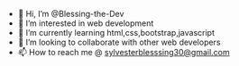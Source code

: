 - 👋 Hi, I’m @Blessing-the-Dev
- 👀 I’m interested in web development
- 🌱 I’m currently learning html,css,bootstrap,javascript
- 💞️ I’m looking to collaborate with other web developers 
- 📫 How to reach me @ sylvesterblesssing30@gmail.com

<!---
Blessing-the-Dev/Blessing-the-Dev is a ✨ special ✨ repository because its `README.md` (this file) appears on your GitHub profile.
You can click the Preview link to take a look at your changes.
--->
